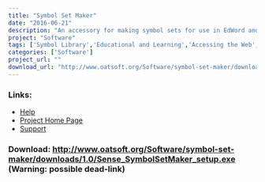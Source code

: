```yaml
---
title: "Symbol Set Maker"
date: "2016-06-21"
description: "An accessory for making symbol sets for use in EdWord and EdWeb. It will instantly convert a file full of images into the correct format to be used in EdWord and EdWeb."
project: "Software"
tags: ['Symbol Library','Educational and Learning','Accessing the Web','Symbols','Learning and Education', 'Possible-404']
categories: ['Software']
project_url: ""
download_url: "http://www.oatsoft.org/Software/symbol-set-maker/downloads/1.0/Sense_SymbolSetMaker_setup.exe"
---
```



### Links:
- <a href="http://www.deafblindonline.org.uk/Symbol_Set_Wizard_manual.doc">Help</a>
- <a href="http://www.deafblindonline.org.uk/">Project Home Page</a>
- <a href="http://www.deafblindonline.org.uk/feedback.html">Support</a>

### Download: http://www.oatsoft.org/Software/symbol-set-maker/downloads/1.0/Sense_SymbolSetMaker_setup.exe (Warning: possible dead-link)